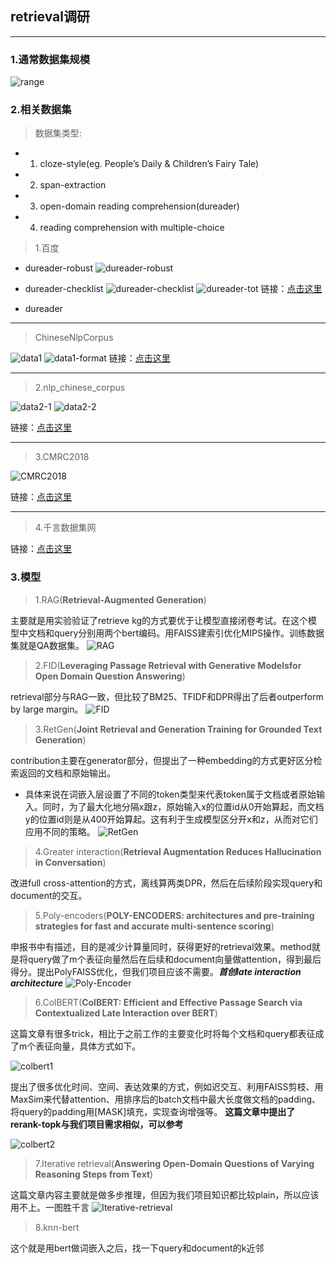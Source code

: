 ## retrieval调研
<hr>

### 1.通常数据集规模
![range](images/range.png)

### 2.相关数据集
> 数据集类型:

+ 1. cloze-style(eg. People’s Daily & Children’s Fairy Tale)
+ 2. span-extraction
+ 3. open-domain reading comprehension(dureader)
+ 4. reading comprehension with multiple-choice

> 1.百度
+ dureader-robust
![dureader-robust](images/dureader-robust.png)

+ dureader-checklist
![dureader-checklist](images/dureader-checklist.png)
![dureader-tot](images/dureader-tot.png)
链接：<a href="https://github.com/PaddlePaddle/Research/tree/master/NLP/DuReader-Checklist-BASELINE">点击这里</a>

+ dureader
---
> ChineseNlpCorpus

![data1](images/data1.png)
![data1-format](images/data1-format.png)
链接：<a href="https://github.com/SophonPlus/ChineseNlpCorpus">点击这里</a>

---

> 2.nlp_chinese_corpus

![data2-1](images/data2-1.png)
![data2-2](images/data2-2.png)

链接：<a href="https://github.com/brightmart/nlp_chinese_corpus">点击这里</a>

---

> 3.CMRC2018

![CMRC2018](images/CMRC2018.png)

链接：<a href="https://github.com/ymcui/cmrc2018/blob/master/squad-style-data/cmrc2018_dev.json">点击这里</a>

---

> 4.千言数据集网

链接：<a href="https://www.luge.ai/#/">点击这里</a>


### 3.模型
> 1.RAG(**Retrieval-Augmented Generation**)

主要就是用实验验证了retrieve kg的方式要优于让模型直接闭卷考试。在这个模型中文档和query分别用两个bert编码。用FAISS建索引优化MIPS操作。训练数据集就是QA数据集。
![RAG](images/RAG.png)

> 2.FID(**Leveraging Passage Retrieval with Generative Modelsfor Open Domain Question Answering**)

retrieval部分与RAG一致，但比较了BM25、TFIDF和DPR得出了后者outperform by large margin。
![FID](images/FID.png)

> 3.RetGen(**Joint Retrieval and Generation Training for Grounded Text Generation**)

contribution主要在generator部分，但提出了一种embedding的方式更好区分检索返回的文档和原始输出。
+ 具体来说在词嵌入层设置了不同的token类型来代表token属于文档或者原始输入。同时，为了最大化地分隔x跟z，原始输入x的位置id从0开始算起，而文档y的位置id则是从400开始算起。这有利于生成模型区分开x和z，从而对它们应用不同的策略。
![RetGen](images/RetGen.png)

> 4.Greater interaction(**Retrieval Augmentation Reduces Hallucination in Conversation**)

改进full cross-attention的方式，离线算两类DPR，然后在后续阶段实现query和document的交互。

> 5.Poly-encoders(**POLY-ENCODERS: architectures and pre-training strategies for fast and accurate multi-sentence scoring**)

申报书中有描述，目的是减少计算量同时，获得更好的retrieval效果。method就是将query做了m个表征向量然后在后续和document向量做attention，得到最后得分。提出PolyFAISS优化，但我们项目应该不需要。***首创late interaction architecture***
![Poly-Encoder](images/poly-encoder.png)

> 6.ColBERT(**ColBERT: Efficient and Effective Passage Search via Contextualized Late Interaction over BERT**)

这篇文章有很多trick，相比于之前工作的主要变化时将每个文档和query都表征成了m个表征向量，具体方式如下。

![colbert1](images/colbert1.png)

提出了很多优化时间、空间、表达效果的方式，例如迟交互、利用FAISS剪枝、用MaxSim来代替attention、用排序后的batch文档中最大长度做文档的padding、将query的padding用[MASK]填充，实现查询增强等。
**这篇文章中提出了rerank-topk与我们项目需求相似，可以参考**

![colbert2](images/colbert2.png)

> 7.Iterative retrieval(**Answering Open-Domain Questions of Varying Reasoning Steps from Text**)

这篇文章内容主要就是做多步推理，但因为我们项目知识都比较plain，所以应该用不上。一图胜千言
![Iterative-retrieval](images/Iterative-retrieval.png)

> 8.knn-bert

这个就是用bert做词嵌入之后，找一下query和document的k近邻

